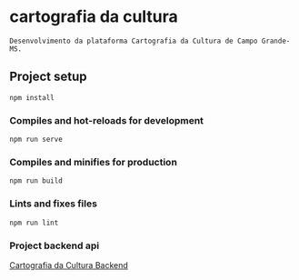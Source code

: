 # cartografia da cultura
```
Desenvolvimento da plataforma Cartografia da Cultura de Campo Grande-MS. 
```
## Project setup
```
npm install
```

### Compiles and hot-reloads for development
```
npm run serve
```

### Compiles and minifies for production
```
npm run build
```

### Lints and fixes files
```
npm run lint
```

### Project backend api

[Cartografia da Cultura Backend](https://github.com/vanessametonini/cartografia_cultural)
